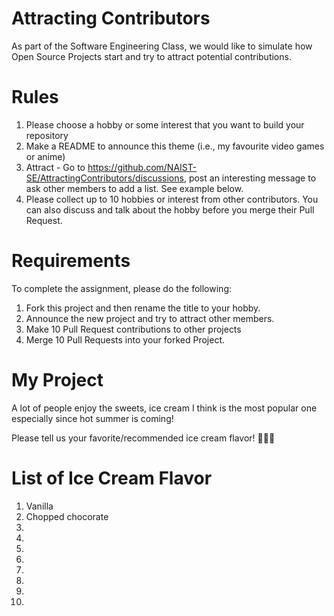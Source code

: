# Attracting Contributors
As part of the Software Engineering Class, we would like to simulate how Open Source Projects start and try to attract potential contributions.

# Rules

1. Please choose a hobby or some interest that you want to build your repository
2. Make a README to announce this theme (i.e., my favourite video games or anime)
3. Attract - Go to https://github.com/NAIST-SE/AttractingContributors/discussions, post an interesting message to ask other members to add a list. See example below.
4. Please collect up to 10 hobbies or interest from other contributors. You can also discuss and talk about the hobby before you merge their Pull Request.

# Requirements
To complete the assignment, please do the following:
1. Fork this project and then rename the title to your hobby. 
2. Announce the new project and try to attract other members.
3. Make 10 Pull Request contributions to other projects
4. Merge 10 Pull Requests into your forked Project.

# My Project

A lot of people enjoy the sweets, ice cream I think is the most popular one especially since hot summer is coming!

Please tell us your favorite/recommended ice cream flavor! 🍦🍦🍦


# List of Ice Cream Flavor
1. Vanilla </br>
2. Chopped chocorate </br>
3.
4.
5.
6.
7.
8.
9.
10.
